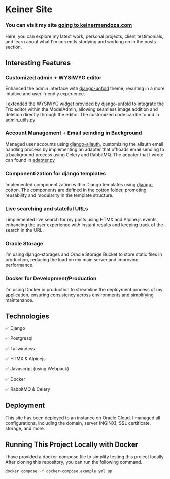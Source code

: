 # Keiner Site
### You can visit my site [going to keinermendoza.com](https://keinermendoza.com)

Here, you can explore my latest work, personal projects, client testimonials, and learn about what I'm currently studying and working on in the posts section.

## Interesting Features
### Customized admin + WYSIWYG editor

Enhanced the admin interface with [django-unfold](https://github.com/unfoldadmin/django-unfold) theme, resulting in a more intuitive and user-friendly experience.

I extended the WYSIWYG widget provided by django-unfold to integrate the Trix editor within the ModelAdmin, allowing seamless image addition and deletion directly through the editor. The customized code can be found in [admin_utils.py](https://github.com/keinermendoza/keiner_site/blob/main/project/core/admin_utils.py)

### Account Management + Email seinding in Background

Managed user accounts using [django-allauth](https://docs.allauth.org/en/latest/), customizing the allauth email handling process by implementing an adapter that offloads email sending to a background process using Celery and RabbitMQ. The adpater that I wrote can found in [adapter.py](https://github.com/keinermendoza/keiner_site/blob/main/project/core/adapter.py)


### Componentization for django templates

Implemented componentization within Django templates using [django-cotton](https://django-cotton.com/). The components are defined in the [cotton](https://github.com/keinermendoza/keiner_site/tree/main/project/components/cotton) folder, promoting reusability and modularity in the template structure.

### Live searching and stateful URLs

I implemented live search for my posts using HTMX and Alpine.js events, enhancing the user experience with instant results and keeping track of the search in the URL.

### Oracle Storage

I’m using django-storages and Oracle Storage Bucket to store static files in production, reducing the load on my main server and improving performance.

### Docker for Development/Production

I’m using Docker in production to streamline the deployment process of my application, ensuring consistency across environments and simplifying maintenance.


## Technologies 

✅ Django

✅ Postgresql

✅ Tailwindcss

✅ HTMX & Alpinejs

✅ Javascript (using Webpack)

✅ Docker

✅ RabbitMQ & Celery

## Deployment

This site has been deployed to an instance on Oracle Cloud. I managed all configurations, including the domain, server (NGINX), SSL certificate, storage, and more.

## Running This Project Locally with Docker

I have provided a docker-compose file to simplify testing this project locally. After cloning this repository, you can run the following command.

```bash
docker compose -f docker-compose.example.yml up
```
